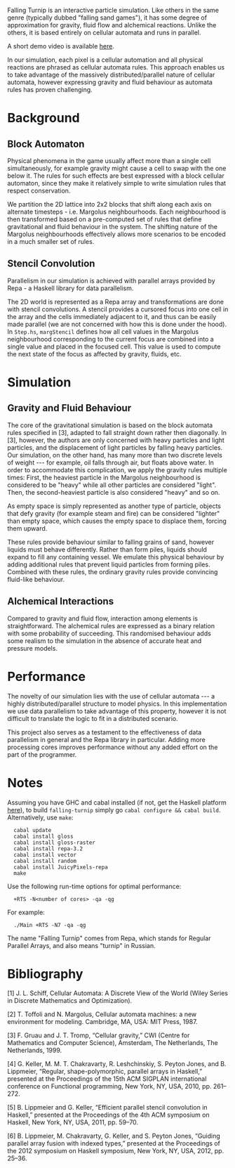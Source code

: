 Falling Turnip is an interactive particle simulation. Like others in the same genre (typically dubbed "falling sand games"), it has some degree of approximation for gravity, fluid flow and alchemical reactions. Unlike the others, it is based entirely on cellular automata and runs in parallel.

A short demo video is available [here](http://youtu.be/hlL9yi2hGx0).

In our simulation, each pixel is a cellular automation and all physical reactions are phrased as cellular automata rules. This approach enables us to take advantage of the massively distributed/parallel nature of cellular automata, however expressing gravity and fluid behaviour as automata rules has proven challenging.

Background
==========

Block Automaton
---------------

Physical phenomena in the game usually affect more than a single cell simultaneously, for example gravity might cause a cell to swap with the one below it. The rules for such effects are best expressed with a block cellular automaton, since they make it relatively simple to write simulation rules that respect conservation.

We partition the 2D lattice into 2x2 blocks that shift along each axis on alternate timesteps - i.e. Margolus neighbourhoods. Each neighbourhood is then transformed based on a pre-computed set of rules that define gravitational and fluid behaviour in the system. The shifting nature of the Margolus neighbourhoods effectively allows more scenarios to be encoded in a much smaller set of rules.

Stencil Convolution
-------------------

Parallelism in our simulation is achieved with parallel arrays provided by Repa - a Haskell library for data parallelism.

The 2D world is represented as a Repa array and transformations are done with stencil convolutions. A stencil provides a cursored focus into one cell in the array and the cells immediately adjacent to it, and thus can be easily made parallel (we are not concerned with how this is done under the hood). In `Step.hs`, `margStencil` defines how all cell values in the Margolus neighbourhood corresponding to the current focus are combined into a single value and placed in the focused cell. This value is used to compute the next state of the focus as affected by gravity, fluids, etc.

Simulation
==========

Gravity and Fluid Behaviour
---------------------------

The core of the gravitational simulation is based on the block automata rules specified in [3], adapted to fall straight down rather then diagonally. In [3], however, the authors are only concerned with heavy particles and light particles, and the displacement of light particles by falling heavy particles. Our simulation, on the other hand, has many more than two discrete levels of weight --- for example, oil falls through air, but floats above water. In order to accommodate this complication, we apply the gravity rules multiple times: First, the heaviest particle in the Margolus neighbourhood is considered to be "heavy" while all other particles are considered "light". Then, the second-heaviest particle is also considered "heavy" and so on. 

As empty space is simply represented as another type of particle, objects that defy gravity (for example steam and fire) can be considered "lighter" than empty space, which causes the empty space to displace them, forcing them upward.

These rules provide behaviour similar to falling grains of sand, however liquids must behave differently. Rather than form piles, liquids should expand to fill any containing vessel. We emulate this physical behaviour by adding additional rules that prevent liquid particles from forming piles. Combined with these rules, the ordinary gravity rules provide convincing fluid-like behaviour.

Alchemical Interactions
-----------------------

Compared to gravity and fluid flow, interaction among elements is straightforward. The alchemical rules are expressed as a binary relation with some probability of succeeding. This randomised behaviour adds some realism to the simulation in the absence of accurate heat and pressure models.

Performance
===========

The novelty of our simulation lies with the use of cellular automata --- a highly distributed/parallel structure to model physics. In this implementation we use data parallelism to take advantage of this property, however it is not difficult to translate the logic to fit in a distributed scenario.

This project also serves as a testament to the effectiveness of data parallelism in general and the Repa library in particular. Adding more processing cores improves performance without any added effort on the part of the programmer.


Notes
=====

Assuming you have GHC and cabal installed (if not, get the Haskell platform [here](http://www.haskell.org/platform/)), to build `falling-turnip` simply go `cabal configure && cabal build`. Alternatively, use `make`:

      cabal update
      cabal install gloss
      cabal install gloss-raster
      cabal install repa-3.2
      cabal install vector
      cabal install random
      cabal install JuicyPixels-repa
      make

Use the following run-time options for optimal performance:

      +RTS -N<number of cores> -qa -qg

For example:

      ./Main +RTS -N7 -qa -qg

The name "Falling Turnip" comes from Repa, which stands for Regular Parallel Arrays, and also means "turnip" in Russian.

Bibliography
============
[1] J. L. Schiff, Cellular Automata: A Discrete View of the World (Wiley Series in Discrete Mathematics and Optimization).

[2] T. Toffoli and N. Margolus, Cellular automata machines: a new environment for modeling. Cambridge, MA, USA: MIT Press, 1987.

[3] F. Gruau and J. T. Tromp, “Cellular gravity,” CWI (Centre for Mathematics and Computer Science), Amsterdam, The Netherlands, The Netherlands, 1999.

[4] G. Keller, M. M. T. Chakravarty, R. Leshchinskiy, S. Peyton Jones, and B. Lippmeier, “Regular, shape-polymorphic, parallel arrays in Haskell,” presented at the Proceedings of the 15th ACM SIGPLAN international conference on Functional programming, New York, NY, USA, 2010, pp. 261–272.

[5] B. Lippmeier and G. Keller, “Efficient parallel stencil convolution in Haskell,” presented at the Proceedings of the 4th ACM symposium on Haskell, New York, NY, USA, 2011, pp. 59–70.

[6] B. Lippmeier, M. Chakravarty, G. Keller, and S. Peyton Jones, “Guiding parallel array fusion with indexed types,” presented at the Proceedings of the 2012 symposium on Haskell symposium, New York, NY, USA, 2012, pp. 25–36.

